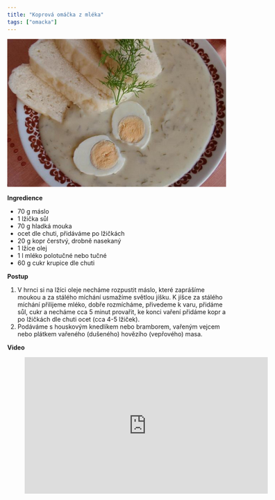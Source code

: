 ```yaml
---
title: "Koprová omáčka z mléka"
tags: ["omacka"]
---
```


![koprova](./images/koprova.jpg)

**Ingredience**

- 70 g máslo
- 1 lžička sůl
- 70 g hladká mouka
- ocet dle chuti, přidáváme po lžičkách
- 20 g kopr čerstvý, drobně nasekaný
- 1 lžíce olej
- 1 l mléko polotučné nebo tučné
- 60 g cukr krupice dle chuti

**Postup**

1. V hrnci si na lžíci oleje necháme rozpustit máslo, které zaprášíme moukou a za stálého míchání usmažíme světlou jíšku. K jíšce za stálého míchání přilijeme mléko, dobře rozmícháme, přivedeme k varu, přidáme sůl, cukr a necháme cca 5 minut provařit, ke konci vaření přidáme kopr a po lžičkách dle chuti ocet (cca 4-5 lžiček).
2. Podáváme s houskovým knedlíkem nebo bramborem, vařeným vejcem nebo plátkem vařeného (dušeného) hovězího (vepřového) masa.

**Video**

<figure class="video_container">
  <iframe width="560" height="315" src="https://www.youtube.com/embed/3stznSFiBso" frameborder="0" allow="accelerometer; autoplay; encrypted-media; gyroscope; picture-in-picture" allowfullscreen></iframe>
</figure>
